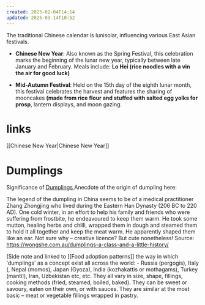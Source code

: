 ```yaml
---
created: 2025-02-04T14:14
updated: 2025-03-14T10:52
---
```

The traditional Chinese calendar is lunisolar, influencing various East Asian festivals.

- **Chinese New Year**: Also known as the Spring Festival, this celebration marks the beginning of the lunar new year, typically between late January and February. Meals include: **Lo Hei (rice noodles with a vin the air for good luck)**
    
- **Mid-Autumn Festival**: Held on the 15th day of the eighth lunar month, this festival celebrates the harvest and features the sharing of mooncakes **(made from rice flour and stuffed with salted egg yolks for prosp**, lantern displays, and moon gazing. 
# links

[[Chinese New Year|Chinese New Year]]

# Dumplings


Significance of [Dumplings ](https://www.cntraveler.com/story/lunar-new-year-dumplings-tradition) Anecdote of the origin of dumpling here:

The legend of the dumpling in China seems to be of a medical practitioner Zhang Zhongjing who lived during the Eastern Han Dynasty (206 BC to 220 AD). One cold winter, in an effort to help his family and friends who were suffering from frostbite, he endeavoured to keep them warm. He took some mutton, healing herbs and chilli, wrapped them in dough and steamed them to hold it all together and keep the meat warm. He apparently shaped them like an ear. Not sure why – creative licence? But cute nonetheless!
Source: https://wongshe.com.au/dumplings-a-class-and-a-little-history/ 

(Side note and linked to [[Food adoption patterns]] the way in which 'dumplings' as a concept exist all across the world: - Russia (pergogis), Italy (, Nepal (momos), Japan (Gyoza), India (kozhakattis or mothagams), Turkey (manti!), Iran, Uzbekistan etc, etc. 
They all vary in size, shape, fillings, cooking methods (fried, steamed, boiled, baked). They can be sweet or savoury, eaten on their own, or with sauces. They are similar at the most basic – meat or vegetable fillings wrapped in pastry. 

